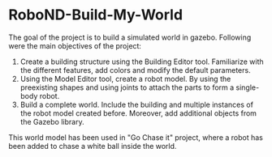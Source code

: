 # RoboND-Build-My-World

The goal of the project is to build a simulated world in gazebo. Following were the main objectives of the project:

1. Create a building structure using the Building Editor tool. Familiarize with the different features, add colors and modify the default parameters.
2. Using the Model Editor tool, create a robot model. By using the preexisting shapes and using joints to attach the parts to form a single-body robot.
3. Build a complete world. Include the building and multiple instances of the robot model created before. Moreover, add additional objects from the Gazebo library. 

This world model has been used in "Go Chase it" project, where a robot has been added to chase a white ball inside the world.
